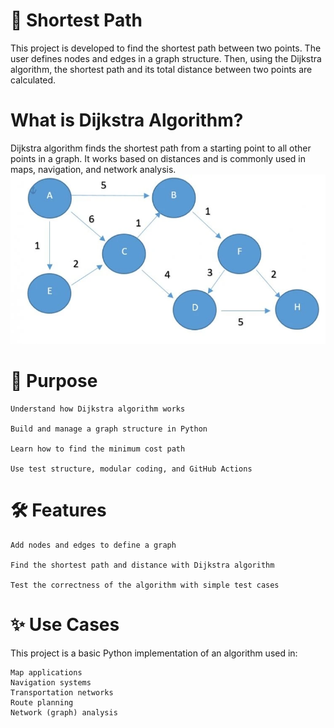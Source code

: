 # 📌 Shortest Path


This project is developed to find the shortest path between two points. The user defines nodes and edges in a graph structure. Then, using the Dijkstra algorithm, the shortest path and its total distance between two points are calculated.

#  What is Dijkstra Algorithm?

Dijkstra algorithm finds the shortest path from a starting point to all other points in a graph. It works based on distances and is commonly used in maps, navigation, and network analysis.
![GitHub Flow](img/img.webp)

# 🎯 Purpose

    Understand how Dijkstra algorithm works

    Build and manage a graph structure in Python

    Learn how to find the minimum cost path

    Use test structure, modular coding, and GitHub Actions
# 🛠️ Features

    Add nodes and edges to define a graph

    Find the shortest path and distance with Dijkstra algorithm

    Test the correctness of the algorithm with simple test cases

# ✨ Use Cases

This project is a basic Python implementation of an algorithm used in:

    Map applications
    Navigation systems
    Transportation networks
    Route planning
    Network (graph) analysis